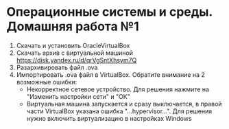 # Операционные системы и среды. Домашняя работа №1

1. Скачать и установить OracleVirtualBox
2. Скачать архив с виртуальной машиной https://disk.yandex.ru/d/qrVgSntXhsym7Q
3. Разархивировать файл .ova
4. Импортировать .ova файл в VirtualBox.
    Обратите внимание на 2 возможные ошибки:
    - Некорректное сетевое устройство. Для решения нажмите на "Изменить настройки сети" и "ОК"
    - Виртуальная машина запускается и сразу выключается, в правой части VirtualBox указана ошибка "...hypervisor...". Для решения нужно включить виртуализацию в настройках Windows
